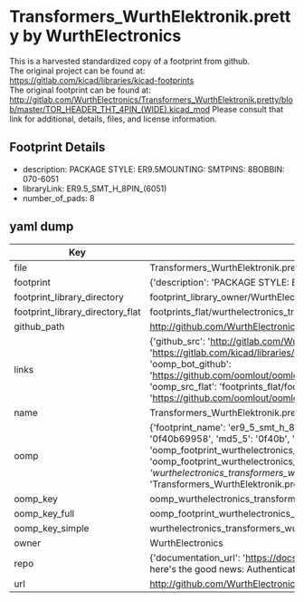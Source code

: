 # Transformers_WurthElektronik.pretty by WurthElectronics  
This is a harvested standardized copy of a footprint from github.  
The original project can be found at:  
https://gitlab.com/kicad/libraries/kicad-footprints  
The original footprint can be found at:
http://gitlab.com/WurthElectronics/Transformers_WurthElektronik.pretty/blob/master/TOR_HEADER_THT_4PIN_(WIDE).kicad_mod
Please consult that link for additional, details, files, and license information.  
## Footprint Details
* description: PACKAGE STYLE: ER9.5MOUNTING: SMTPINS: 8BOBBIN: 070-6051  
* libraryLink: ER9.5_SMT_H_8PIN_(6051)  
* number_of_pads: 8  
## yaml dump  
| Key | Value |  
| --- | --- |  
| file | Transformers_WurthElektronik.pretty/ER9.5_SMT_H_8PIN_(6051).kicad_mod |  
| footprint | {'description': 'PACKAGE STYLE: ER9.5MOUNTING: SMTPINS: 8BOBBIN: 070-6051', 'libraryLink': 'ER9.5_SMT_H_8PIN_(6051)', 'number_of_pads': 8} |  
| footprint_library_directory | footprint_library_owner/WurthElectronics_Transformers_WurthElektronik.pretty |  
| footprint_library_directory_flat | footprints_flat/wurthelectronics_transformers_wurthelektronik_er9_5_smt_h_8pin_(6051)/working |  
| github_path | http://github.com/WurthElectronics/Transformers_WurthElektronik.pretty/blob/master/ER9.5_SMT_H_8PIN_(6051).kicad_mod |  
| links | {'github_src': 'http://gitlab.com/WurthElectronics/Transformers_WurthElektronik.pretty/blob/master/TOR_HEADER_THT_4PIN_(WIDE).kicad_mod', 'github_src_repo': 'https://gitlab.com/kicad/libraries/kicad-footprints', 'oomp_bot': 'footprints/wurthelectronics_transformers_wurthelektronik_er9_5_smt_h_8pin_(6051)/working', 'oomp_bot_github': 'https://github.com/oomlout/oomlout_oomp_footprint_bot/tree/main/footprints/wurthelectronics_transformers_wurthelektronik_er9_5_smt_h_8pin_(6051)/working', 'oomp_src_flat': 'footprints_flat/footprints_flat/wurthelectronics_transformers_wurthelektronik_er9_5_smt_h_8pin_(6051)/working', 'oomp_src_flat_github': 'https://github.com/oomlout/oomlout_oomp_footprint_src/tree/main/footprints_flat/wurthelectronics_transformers_wurthelektronik_er9_5_smt_h_8pin_(6051)/working'} |  
| name | Transformers_WurthElektronik.pretty |  
| oomp | {'footprint_name': 'er9_5_smt_h_8pin_(6051)', 'library_name': 'transformers_wurthelektronik', 'md5': '0f40b69958e679851e1c4296200da823', 'md5_10': '0f40b69958', 'md5_5': '0f40b', 'md5_6': '0f40b6', 'oomp_key': 'oomp_wurthelectronics_transformers_wurthelektronik_er9_5_smt_h_8pin_(6051)', 'oomp_key_extra': 'oomp_footprint_wurthelectronics_transformers_wurthelektronik_er9_5_smt_h_8pin_(6051)', 'oomp_key_full': 'oomp_footprint_wurthelectronics_transformers_wurthelektronik_er9_5_smt_h_8pin_(6051)_0f40b6', 'oomp_key_simple': 'wurthelectronics_transformers_wurthelektronik_er9_5_smt_h_8pin_(6051)', 'original_filename': 'Transformers_WurthElektronik.pretty/ER9.5_SMT_H_8PIN_(6051).kicad_mod', 'owner_name': 'wurthelectronics'} |  
| oomp_key | oomp_wurthelectronics_transformers_wurthelektronik_er9_5_smt_h_8pin_(6051) |  
| oomp_key_full | oomp_footprint_wurthelectronics_transformers_wurthelektronik_er9_5_smt_h_8pin_(6051) |  
| oomp_key_simple | wurthelectronics_transformers_wurthelektronik_er9_5_smt_h_8pin_(6051) |  
| owner | WurthElectronics |  
| repo | {'documentation_url': 'https://docs.github.com/rest/overview/resources-in-the-rest-api#rate-limiting', 'message': "API rate limit exceeded for 84.66.173.59. (But here's the good news: Authenticated requests get a higher rate limit. Check out the documentation for more details.)"} |  
| url | http://github.com/WurthElectronics/Transformers_WurthElektronik.pretty |  

